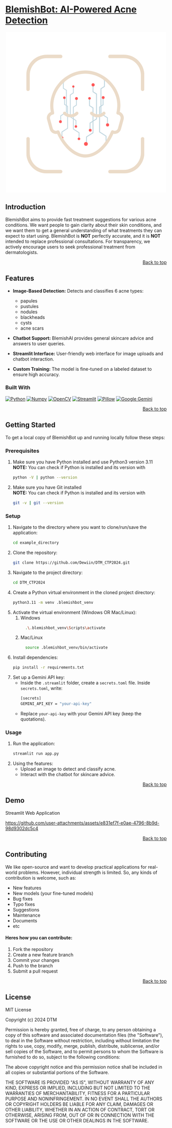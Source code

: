 <a name="readme-top"></a>

# [BlemishBot: AI-Powered Acne Detection](https://blemishbot.streamlit.app/)
<div align="center">
  <a href ="https://blemishbot.streamlit.app/">
    <img src="page_images/homepage.png">
  </a>
</div>

## Introduction
BlemishBot aims to provide fast treatment suggestions for various acne conditions. We want people to gain clarity about their skin conditions, and we want them to get a general understanding of what treatments they can expect to start using. BlemishBot is **NOT** perfectly accurate, and it is **NOT** intended to replace professional consultations. For transparency, we actively encourage users to seek professional treatment from dermatologists.
<p align="right"><a href="#readme-top">Back to top</a></p>

## Features
* **Image-Based Detection:** Detects and classifies 6 acne types: 
  - papules
  - pustules 
  - nodules 
  - blackheads
  - cysts
  - acne scars

* **Chatbot Support:** BlemishAI provides general skincare advice and answers to user queries.
* **Streamlit Interface:** User-friendly web interface for image uploads and chatbot interaction.
* **Custom Training:** The model is fine-tuned on a labeled dataset to ensure high accuracy.

### Built With
[![Python][Python]][Python-url]
[![Numpy][Numpy]][Numpy-url]
[![OpenCV][OpenCV]][OpenCV-url]
[![Streamlit][Streamlit]][Streamlit-url]
[![Pillow][Pillow]][Pillow-url]
[![Google Gemini][Gemini]][Gemini-url]

<p align="right"><a href="#readme-top">Back to top</a></p>


## Getting Started
To get a local copy of BlemishBot up and running locally follow these steps:  

### Prerequisites
1. Make sure you have Python installed and use Python3 version 3.11 
**NOTE:** You can check if Python is installed and its version with 
    ```sh
    python -V | python --version
    ```
2. Make sure you have Git installed  
**NOTE:** You can check if Python is installed and its version with
    ```sh
    git -v | git --version
    ```

### Setup
1. Navigate to the directory where you want to clone/run/save the application:
    ```sh
    cd example_directory
    ```
2. Clone the repository:
    ```sh
    git clone https://github.com/Dewiin/DTM_CTP2024.git
    ```
3. Navigate to the project directory:
    ```sh
    cd DTM_CTP2024
    ```
4. Create a Python virtual environment in the cloned project directory:
    ```sh
    python3.11 -m venv .blemishbot_venv
    ```
5. Activate the virtual environment (Windows OR Mac/Linux):
    1. Windows
        ```sh
          .\.blemishbot_venv\Scripts\activate
        ```
    2. Mac/Linux
        ```sh
          source .blemishbot_venv/bin/activate
        ```
6. Install dependencies:
    ```sh
    pip install -r requirements.txt
    ```
7. Set up a Gemini API key:
    - Inside the ``.streamlit`` folder, create a ``secrets.toml`` file. Inside ``secrets.toml``, write:
        ```sh
        [secrets]
        GEMINI_API_KEY = "your-api-key"
        ```
    - Replace ``your-api-key`` with your Gemini API key (keep the quotations).

### Usage
1. Run the application:
    ```sh
    streamlit run app.py
    ```
2. Using the features:
    - Upload an image to detect and classify acne.
    - Interact with the chatbot for skincare advice.

<p align="right"><a href="#readme-top">Back to top</a></p>


## Demo
Streamlit Web Application  

https://github.com/user-attachments/assets/e831ef7f-e0ae-4796-8b9d-98d9302dc5c4



<p align="right"><a href="#readme-top">Back to top</a></p>


## Contributing
We like open-source and want to develop practical applications for real-world problems. However, individual strength is limited. So, any kinds of contribution is welcome, such as:
- New features
- New models (your fine-tuned models)
- Bug fixes
- Typo fixes
- Suggestions
- Maintenance
- Documents
- etc

#### Heres how you can contribute:
1. Fork the repository
2. Create a new feature branch
3. Commit your changes 
4. Push to the branch 
5. Submit a pull request

<p align="right"><a href="#readme-top">Back to top</a></p>


## License
MIT License

Copyright (c) 2024 DTM

Permission is hereby granted, free of charge, to any person obtaining a copy
of this software and associated documentation files (the "Software"), to deal
in the Software without restriction, including without limitation the rights
to use, copy, modify, merge, publish, distribute, sublicense, and/or sell
copies of the Software, and to permit persons to whom the Software is
furnished to do so, subject to the following conditions:

The above copyright notice and this permission notice shall be included in all
copies or substantial portions of the Software.

THE SOFTWARE IS PROVIDED "AS IS", WITHOUT WARRANTY OF ANY KIND, EXPRESS OR
IMPLIED, INCLUDING BUT NOT LIMITED TO THE WARRANTIES OF MERCHANTABILITY,
FITNESS FOR A PARTICULAR PURPOSE AND NONINFRINGEMENT. IN NO EVENT SHALL THE
AUTHORS OR COPYRIGHT HOLDERS BE LIABLE FOR ANY CLAIM, DAMAGES OR OTHER
LIABILITY, WHETHER IN AN ACTION OF CONTRACT, TORT OR OTHERWISE, ARISING FROM,
OUT OF OR IN CONNECTION WITH THE SOFTWARE OR THE USE OR OTHER DEALINGS IN THE
SOFTWARE.




[Python]: https://img.shields.io/badge/python-FFDE57?style=for-the-badge&logo=python&logoColor=4584B6
[Python-url]: https://www.python.org/

[Numpy]: https://img.shields.io/badge/numpy-%23013243.svg?style=for-the-badge&logo=numpy&logoColor=white
[Numpy-url]: https://numpy.org/

[OpenCV]: https://img.shields.io/badge/opencv-000000?style=for-the-badge&logo=opencv&logoColor=00ff00
[OpenCV-url]: https://opencv.org/

[Streamlit]: https://img.shields.io/badge/streamlit-ffffff?style=for-the-badge&logo=streamlit&logoColor=ff0000
[Streamlit-url]: https://streamlit.io/

[Pillow]: https://img.shields.io/badge/pillow-000000?style=for-the-badge&logo=pillow
[Pillow-url]: https://pillow.readthedocs.io/en/stable/

[Gemini]: https://img.shields.io/badge/Google%20Gemini-886FBF?logo=googlegemini&logoColor=fff
[Gemini-url]: https://gemini.google.com/app

